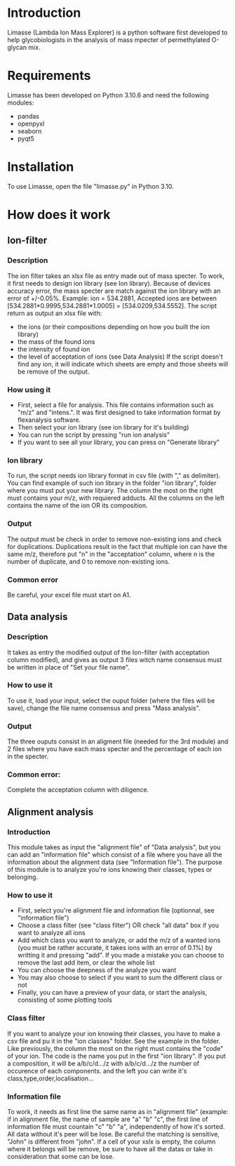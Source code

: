 # Introduction

Limasse (Lambda Ion Mass Explorer) is a python software first developed to help glycobiologists in the analysis of mass mpecter of permethylated O-glycan mix.

# Requirements

Limasse has been developed on Python 3.10.6 and need the following modules:
- pandas
- openpyxl
- seaborn
- pyqt5

# Installation

To use Limasse, open the file "limasse.py" in Python 3.10.

# How does it work
## Ion-filter
### Description
The ion filter takes an xlsx file as entry made out of mass specter. To work, it first needs to design ion library (see Ion library). Because of devices accuracy error, the mass specter are match against the ion library with an error of +/-0.05%. Example: ion = 534.2881, Accepted ions are between [534.2881\*0.9995,534.2881\*1.0005] = [534.0209,534.5552].
The script return as output an xlsx file with:
- the ions (or their compositions depending on how you built the ion library)
- the mass of the found ions
- the intensity of found ion
- the level of acceptation of ions (see Data Analysis)
If the script doesn't find any ion, it will indicate which sheets are empty and those sheets will be remove of the output.

### How using it
- First, select a file for analysis. This file contains information such as "m/z" and "intens.". It was first designed to take information format by flexanalysis software. 
- Then select your ion library (see ion library for it's building)
- You can run the script by pressing "run ion analysis"
- If you want to see all your library, you can press on "Generate library"
### Ion library
To run, the script needs ion library format in csv file (with "," as delimiter). You can find example of such ion library in the folder "ion library", folder where you must put your new library. The column the most on the right must contains your m/z, with requiered adducts. All the columns on the left contains the name of the ion OR its composition.
### Output
The output must be check in order to remove non-existing ions and check for duplications. Duplications result in the fact that multiple ion can have the same m/z, therefore put "n" in the "acceptation" column, where n is the number of duplicate, and 0 to remove non-existing ions.
### Common error
Be careful, your excel file must start on A1.

## Data analysis
### Description
It takes as entry the modified output of the Ion-filter (with acceptation column modified), and gives as output 3 files witch name consensus must be written in place of "Set your file name".
### How to use it
To use it, load your input, select the ouput folder (where the files will be save), change the file name consensus and press "Mass analysis".
### Output
The three ouputs consist in an aligment file (needed for the 3rd module) and 2 files where you have each mass specter and the percentage of each ion in the specter.
### Common error:
Complete the acceptation column with diligence.
## Alignment analysis
### Introduction
This module takes as input the "alignment file" of "Data analysis", but you can add an "information file" which consist of a file where you have all the information about the alignment data (see "Information file"). The purpose of this module is to analyze you're ions knowing their classes, types or belonging.
### How to use it
- First, select you're alignment file and information file (optionnal, see "information file")
- Choose a class filter (see "class filter") OR check "all data" box if you want to analyze all ions
- Add which class you want to analyze, or add the m/z of a wanted ions (you must be rather accurate, it takes ions with an error of 0.1%) by writting it and pressing "add". If you made a mistake you can choose to remove the last add item, or clear the whole list
- You can choose the deepness of the analyze you want
- You may also choose to select if you want to sum the different class or not
- Finally, you can have a preview of your data, or start the analysis, consisting of some plotting tools
### Class filter
If you want to analyze your ion knowing their classes, you have to make a csv file and pu it in the "ion classes" folder. See the example in the folder. Like previously, the column the most on the right must contains the "code" of your ion. The code is the name you put in the first "ion library". If you put a composition, it will be a/b/c/d.../z with a/b/c/d.../z the number of occurence of each components. and the left you can write it's class,type,order,localisation...
### Information file
To work, it needs as first line the same name as in "alignment file" (example: if in alignment file, the name of sample are "a" "b" "c", the first line of information file must countain "c" "b" "a", independently of how it's sorted. All data without it's peer will be lose. Be careful the matching is sensitive, "John" is different from "john". If a cell of your xslx is empty, the column where it belongs will be remove, be sure to have all the datas or take in consideration that some can be lose.
